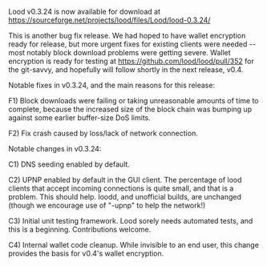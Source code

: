 Lood v0.3.24 is now available for download at
https://sourceforge.net/projects/lood/files/Lood/lood-0.3.24/

This is another bug fix release.  We had hoped to have wallet encryption ready for release, but more urgent fixes for existing clients were needed -- most notably block download problems were getting severe.  Wallet encryption is ready for testing at https://github.com/lood/lood/pull/352 for the git-savvy, and hopefully will follow shortly in the next release, v0.4.

Notable fixes in v0.3.24, and the main reasons for this release:

F1) Block downloads were failing or taking unreasonable amounts of time to complete, because the increased size of the block chain was bumping up against some earlier buffer-size DoS limits.

F2) Fix crash caused by loss/lack of network connection.

Notable changes in v0.3.24:

C1) DNS seeding enabled by default.

C2) UPNP enabled by default in the GUI client.  The percentage of lood clients that accept incoming connections is quite small, and that is a problem.  This should help.  loodd, and unofficial builds, are unchanged (though we encourage use of "-upnp" to help the network!)

C3) Initial unit testing framework.  Lood sorely needs automated tests, and this is a beginning.  Contributions welcome.

C4) Internal wallet code cleanup.  While invisible to an end user, this change provides the basis for v0.4's wallet encryption.
